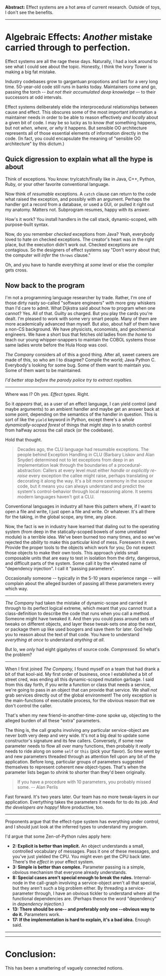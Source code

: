 **Abstract:** Effect systems are a hot area of current research. Outside of toys, I don't see the benefits.

-----

# Algebraic Effects: *Another* mistake carried through to perfection.

Effect systems are all the rage these days.
Naturally, I had a look around to see what I could see about the topic.
Honestly, I think the Ivory Tower is making a big fat mistake.

Industry codebases grow to gargantuan propotions and last for a very long time. 50-year-old code still runs in banks today.
Maintainers come and go, passing the torch -- *but not their accumulated deep knowledge* -- to their successors at odd intervals.

Effect systems deliberately elide the interprocedural relationships between cause and effect.
This obscures some of the most important information a maintainer needs
in order to be able to reason effectively *and locally* about a given bit of code.
I may be so lucky as to know *that* something happens, but not *when, where, or why* it happens.
But sensible OO architecture represents all of those essential elements of information directly in the code.
(In fact, you could encapsulate the meaning of "sensible OO architecture" by this dictum.)

## Quick digression to explain what all the hype is about

Think of exceptions. You know: try/catch/finally like in Java, C++, Python, Ruby, or your other favorite conventional language.

Now think of *resumable* exceptions. A `catch` clause can return to the code what raised the exception,
and possibly with an argument. Perhaps the handler got a record from a database, or used a GUI, or pulled it right out my anatomy.
Matters not. Subprogram resumes, happy with its answer.

How's it work? You install handlers in the call stack, dynamic-scoped, with purpose-built syntax.


Now, do you remember *checked* exceptions from Java? Yeah, everybody loved to hate on checked exceptions.
The creator's heart was in the right place, but the execution didn't work out. Checked exceptions are contagious.
So the designers of effect systems say "Don't worry about that; the computer will *infer* the `throws` clause."

Oh, and you have to handle everything at *some* level or else the compiler gets cross.


## Now back to the program

I'm not a programming language researcher by trade.
Rather, I'm one of those dirty nasty so-called "software engineers" with more grey whiskers than I'd care to admit.
What Dijkstra said about how to program when one cannot? Yes. All of that. Guilty as charged.
But you play the cards you're dealt. I'm pleased to work with some very smart people.
Many of them are more academically advanced than myself.
But also, about half of them have a non-CS background.
We have physicists, economists, and geochemical engineers.
We have a short bus that fetches old ladies from *the home* to teach our young whipper-snappers to maintain the COBOL systems those same ladies wrote before the Hula Hoop was cool.

*The Company* considers all of this a good thing.
After all, sweet careers are made of this, so who am I to disagree?
Compile the world; Java Python C. Everybody's looking for some bug.
Some of them want to maintain you. Some of them want to be maintained.

*I'd better stop before the parody police try to extract royalties.*

-----

Where was I? Oh yes. *Effect types.* Right.

So it *appears* that, as a user of an effect language, I can yield control (and maybe arguments) to an ambient handler and maybe get an answer back at some point, depending on the semantics of the handler in question.
This is sort of like the `yield` keyword in Python, except there's a *whole dynamically-scoped forest* of things that might step in to snatch control from halfway across the call stack (or the codebase).

Hold that thought.

> Decades ago, the CLU language had resumable exceptions.
> The people behind Exception Handling in CLU (Barbary Liskov and Alan Snyder) determined not to let exceptions from deep in an implementation leak through the boundaries of a procedural-abstraction:
> Callers at every level must either *handle* or *explicitly re-raise* every exception the callee might raise, perhaps translating or decorating it along the way.
> It's a bit more ceremony in the source code, but it means you can always understand and predict the system's control-behavior through local reasoning alone.
> It seems modern languages haven't got a CLU.

Conventional languages in industry all have this pattern where, if I want to open a file and write, I just open a file and write.
Or whatever. It's all there for the taking, in the global scope, any time, any place.

Now, the fact is we in industry have learned that dialing out to the operating system (from deep in the statically-scoped bowels of some unrelated module) is a terrible idea.
We've been burned too many times, and so we've rejected the *ability* to make this particular kind of mess. Foresworn it even.
Provide the proper tools to the objects which work for you; Do not expect those objects to make their own tools.
This approach yields small composable units that are easy to test in isolation from the dirty, dangerous, and difficult parts of the system.
Some call it by the elevated name of "dependency injection". I call it "passing parameters".

Occasionally someone -- typically in the 5-10 years experience range -- will complain about the alleged burden of passing all these parameters every which way.

-----

*The Company* had taken the mistake of dynamic-scope and carried it through to its perfect logical extreme,
which meant that you cannot trust a class-definition to describe the code that runs when you call a method.
Someone might have tweaked it. And then you could pass around sets of tweaks on different objects,
and layer these tweak-sets one atop the next, or package them up like used boogers and save them for later.
God help you to reason about the text of that code.
You have to understand *everything at once* to understand *anything at all*.

But lo, we *only* had eight gigabytes of source code. *Compressed.* So what's the problem?

-----

When I first joined *The Company,* I found myself on a team that had drank a bit of that kool-aid.
My first order of business, once I established a bit of street cred, was ending all this dynamic-scoped mutation garbage.
I said from this day forth, if you write a function or class that needs a service,
we're going to pass in an object that can provide that service.
We shall *not* grab services directly out of the global environment!
The only exception is the main-functions of executable process,
for the obvious reason that we don't control the caller.

That's when my new friend-in-another-time-zone spoke up, objecting to the alleged burden of all these "extra" parameters.

The thing is, the call graphs involving any particular service-object are never both very deep and very wide.
It's not a big deal to update some constructor's signature and its few callers.
Conversely, if some new parameter needs to flow all over many functions, then probably it *really* needs to ride along on some `self` or `this` (pick your flavor).
So time went by and new parameters threaded through as attention fell upon any bit of the application.
Before long, particular groups of parameters suggested themselves to represent coherent new object-types.
That's when the parameter lists began to *shrink* to shorter than they'd been originally.

> If you have a procedure with 10 parameters, you probably missed some.
>     -- Alan Perlis

Fast forward. It's two years later. Our team has no more tweak-layers in our application.
Evertything takes the parameters it needs for to do its job.
*And the developers are happy!* More productive, too.

-----

Proponents argue that the effect-type system has everything under control,
and I should just look at the inferred types to understand my program.

I'd argue that some Zen-of-Python rules apply here:

* **2: Explicit is better than implicit.**  An object understands a small, controlled vocabulary of messages. Pass it one of these messages, and you've just yielded the CPU. You might even get the CPU back later.
  There's the *effect* in your effect system.
* **3: Simple is better than complex.**  Parameter passing is a simple, obvious mechanism that everyone already understands.
* **8: Special cases aren't special enough to break the rules.** Internal-node in the call-graph involving a service-object aren't all that special, but they aren't such a big problem either.
  By threading a service-parameter through, I have an obvious tickler to understand where all the functional dependencies are. (Perhaps thence the word "dependency" in *dependency injection.*)
* **13: There should be one-- and preferably only one --obvious way to do it.** Parameters work.
* **17: If the implementation is hard to explain, it's a bad idea.** Enough said.


-----


-----

# Conclusion:

This has been a smattering of vaguely connected notions. 

